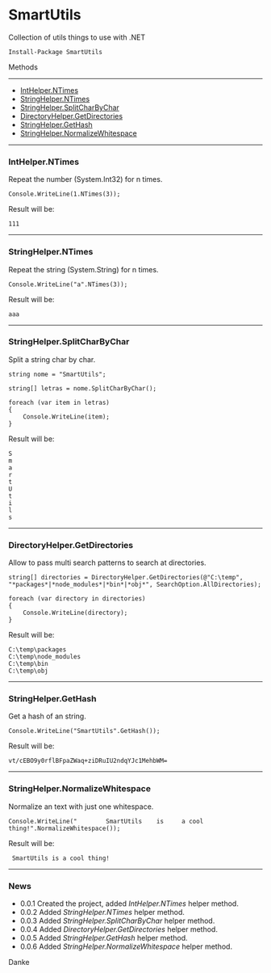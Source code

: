 # SmartUtils  
Collection of utils things to use with .NET  
  
```
Install-Package SmartUtils
```  
  
Methods
  
-------  
  
- [IntHelper.NTimes](#inthelperntimes)  
- [StringHelper.NTimes](#stringhelperntimes)  
- [StringHelper.SplitCharByChar](#stringhelper.splitcharbychar)  
- [DirectoryHelper.GetDirectories](#directoryhelpergetdirectories)  
- [StringHelper.GetHash](#stringhelper.gethash)  
- [StringHelper.NormalizeWhitespace](#stringhelper.normalizewhitespace)  
  
---  
### IntHelper.NTimes  

Repeat the number (System.Int32) for n times.   
  
```
Console.WriteLine(1.NTimes(3));
```  
Result will be:
```
111
```
---
  
### StringHelper.NTimes  

Repeat the string (System.String) for n times.   
  
```
Console.WriteLine("a".NTimes(3));
```  
Result will be:
```
aaa
```
---
  
### StringHelper.SplitCharByChar  

Split a string char by char.   
  
```
string nome = "SmartUtils";

string[] letras = nome.SplitCharByChar();

foreach (var item in letras)
{
    Console.WriteLine(item);
}
```  
Result will be:
```
S
m
a
r
t
U
t
i
l
s
```
---
  
### DirectoryHelper.GetDirectories  
  
Allow to pass multi search patterns to search at directories.  
  
```
string[] directories = DirectoryHelper.GetDirectories(@"C:\temp", "*packages*|*node_modules*|*bin*|*obj*", SearchOption.AllDirectories);

foreach (var directory in directories)
{
    Console.WriteLine(directory);
}
```  
Result will be:
```
C:\temp\packages
C:\temp\node_modules
C:\temp\bin
C:\temp\obj
```
---
### StringHelper.GetHash  

Get a hash of an string.   
  
```
Console.WriteLine("SmartUtils".GetHash());
```  
Result will be:
```
vt/cEBO9y0rflBFpaZWaq+ziDRuIU2ndqYJc1MehbWM=
```
---
### StringHelper.NormalizeWhitespace  

Normalize an text with just one whitespace.  
  
```
Console.WriteLine("        SmartUtils    is     a cool        thing!".NormalizeWhitespace());
```  
Result will be:
```
 SmartUtils is a cool thing!
```
---
  
### News  
    
- 0.0.1 Created the project, added *IntHelper.NTimes* helper method.
- 0.0.2 Added *StringHelper.NTimes* helper method.  
- 0.0.3 Added *StringHelper.SplitCharByChar* helper method.  
- 0.0.4 Added *DirectoryHelper.GetDirectories* helper method.  
- 0.0.5 Added *StringHelper.GetHash* helper method.  
- 0.0.6 Added *StringHelper.NormalizeWhitespace* helper method.  
  
Danke  
  